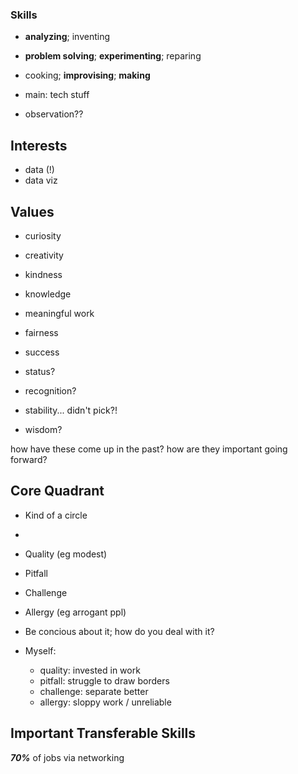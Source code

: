 ### Skills
- **analyzing**; inventing
- **problem solving**; **experimenting**; reparing
- cooking; **improvising**; **making**
- main: tech stuff

- observation??

## Interests
- data (!)
- data viz

## Values
- curiosity
- creativity
- kindness
- knowledge
- meaningful work

- fairness
- success
- status?
- recognition?

- stability... didn't pick?!
- wisdom?

how have these come up in the past?
how are they important going forward?

## Core Quadrant
- Kind of a circle
-
- Quality (eg modest)
- Pitfall
- Challenge
- Allergy (eg arrogant ppl)

- Be concious about it; how do you deal with it?
- Myself:
	- quality: invested in work
	- pitfall: struggle to draw borders
	- challenge: separate better 
	- allergy: sloppy work / unreliable

## Important Transferable Skills




***70%*** of jobs via networking